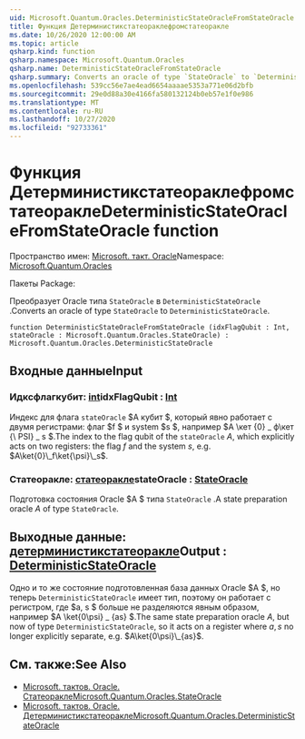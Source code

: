 ```yaml
---
uid: Microsoft.Quantum.Oracles.DeterministicStateOracleFromStateOracle
title: Функция Детерминистикстатеораклефромстатеоракле
ms.date: 10/26/2020 12:00:00 AM
ms.topic: article
qsharp.kind: function
qsharp.namespace: Microsoft.Quantum.Oracles
qsharp.name: DeterministicStateOracleFromStateOracle
qsharp.summary: Converts an oracle of type `StateOracle` to `DeterministicStateOracle`.
ms.openlocfilehash: 539cc56e7ae4ead6654aaaae5353a771e06d2bfb
ms.sourcegitcommit: 29e0d88a30e4166fa580132124b0eb57e1f0e986
ms.translationtype: MT
ms.contentlocale: ru-RU
ms.lasthandoff: 10/27/2020
ms.locfileid: "92733361"
---
```

# <a name="deterministicstateoraclefromstateoracle-function"></a><span data-ttu-id="610bf-102">Функция Детерминистикстатеораклефромстатеоракле</span><span class="sxs-lookup"><span data-stu-id="610bf-102">DeterministicStateOracleFromStateOracle function</span></span>

<span data-ttu-id="610bf-103">Пространство имен: [Microsoft. такт. Oracle](xref:Microsoft.Quantum.Oracles)</span><span class="sxs-lookup"><span data-stu-id="610bf-103">Namespace: [Microsoft.Quantum.Oracles](xref:Microsoft.Quantum.Oracles)</span></span>

<span data-ttu-id="610bf-104">Пакеты [](https://nuget.org/packages/)</span><span class="sxs-lookup"><span data-stu-id="610bf-104">Package: [](https://nuget.org/packages/)</span></span>


<span data-ttu-id="610bf-105">Преобразует Oracle типа `StateOracle` в `DeterministicStateOracle` .</span><span class="sxs-lookup"><span data-stu-id="610bf-105">Converts an oracle of type `StateOracle` to `DeterministicStateOracle`.</span></span>

```qsharp
function DeterministicStateOracleFromStateOracle (idxFlagQubit : Int, stateOracle : Microsoft.Quantum.Oracles.StateOracle) : Microsoft.Quantum.Oracles.DeterministicStateOracle
```


## <a name="input"></a><span data-ttu-id="610bf-106">Входные данные</span><span class="sxs-lookup"><span data-stu-id="610bf-106">Input</span></span>

### <a name="idxflagqubit--int"></a><span data-ttu-id="610bf-107">Идксфлагкубит: [int](xref:microsoft.quantum.lang-ref.int)</span><span class="sxs-lookup"><span data-stu-id="610bf-107">idxFlagQubit : [Int](xref:microsoft.quantum.lang-ref.int)</span></span>

<span data-ttu-id="610bf-108">Индекс для флага `stateOracle` $A кубит $, который явно работает с двумя регистрами: флаг $f $ и system $s $, например $A \кет {0} \_ ф\кет {\ PSI} \_ s $.</span><span class="sxs-lookup"><span data-stu-id="610bf-108">The index to the flag qubit of the `stateOracle` $A$, which explicitly acts on two registers: the flag $f$ and the system $s$, e.g. $A\ket{0}\_f\ket{\psi}\_s$.</span></span>


### <a name="stateoracle--stateoracle"></a><span data-ttu-id="610bf-109">Статеоракле: [статеоракле](xref:Microsoft.Quantum.Oracles.StateOracle)</span><span class="sxs-lookup"><span data-stu-id="610bf-109">stateOracle : [StateOracle](xref:Microsoft.Quantum.Oracles.StateOracle)</span></span>

<span data-ttu-id="610bf-110">Подготовка состояния Oracle $A $ типа `StateOracle` .</span><span class="sxs-lookup"><span data-stu-id="610bf-110">A state preparation oracle $A$ of type `StateOracle`.</span></span>



## <a name="output--deterministicstateoracle"></a><span data-ttu-id="610bf-111">Выходные данные: [детерминистикстатеоракле](xref:Microsoft.Quantum.Oracles.DeterministicStateOracle)</span><span class="sxs-lookup"><span data-stu-id="610bf-111">Output : [DeterministicStateOracle](xref:Microsoft.Quantum.Oracles.DeterministicStateOracle)</span></span>

<span data-ttu-id="610bf-112">Одно и то же состояние подготовленная база данных Oracle $A $, но теперь `DeterministicStateOracle` имеет тип, поэтому он работает с регистром, где $a, s $ больше не разделяются явным образом, например  $A \ket{0\psi} \_ {as} $.</span><span class="sxs-lookup"><span data-stu-id="610bf-112">The same state preparation oracle $A$, but now of type `DeterministicStateOracle`, so it acts on a register where $a,s$ no longer explicitly separate, e.g.  $A\ket{0\psi}\_{as}$.</span></span>

## <a name="see-also"></a><span data-ttu-id="610bf-113">См. также:</span><span class="sxs-lookup"><span data-stu-id="610bf-113">See Also</span></span>

- [<span data-ttu-id="610bf-114">Microsoft. тактов. Oracle. Статеоракле</span><span class="sxs-lookup"><span data-stu-id="610bf-114">Microsoft.Quantum.Oracles.StateOracle</span></span>](xref:Microsoft.Quantum.Oracles.StateOracle)
- [<span data-ttu-id="610bf-115">Microsoft. тактов. Oracle. Детерминистикстатеоракле</span><span class="sxs-lookup"><span data-stu-id="610bf-115">Microsoft.Quantum.Oracles.DeterministicStateOracle</span></span>](xref:Microsoft.Quantum.Oracles.DeterministicStateOracle)